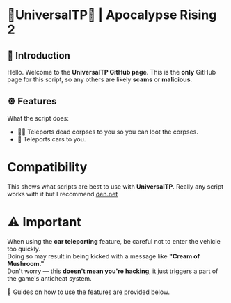 # 👤UniversalTP👤 | Apocalypse Rising 2

## 📘 Introduction  
Hello. Welcome to the **UniversalTP GitHub page**. This is the **only** GitHub page for this script, so any others are likely **scams** or **malicious**. 

## ⚙️ Features  
What the script does:  
- 🧟‍♂️ Teleports dead corpses to you so you can loot the corpses.  
- 🚗 Teleports cars to you.

# Compatibility
This shows what scripts are best to use with **UniversalTP**. Really any script works with it but I recommend [den.net](https://github.com/dengertheguy/den.net)

# ⚠️ Important
When using the **car teleporting** feature, be careful not to enter the vehicle too quickly.  
Doing so may result in being kicked with a message like **"Cream of Mushroom."**   
Don't worry — this **doesn't mean you're hacking**, it just triggers a part of the game's anticheat system.

📘 Guides on how to use the features are provided below.
